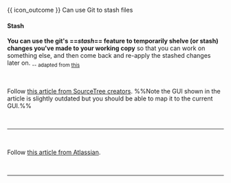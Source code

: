 <span id="prereqs"></span>

<span id="outcomes">{{ icon_outcome }} Can use Git to stash files</span>

<div id="title">

#### Stash

</div>

<div id="body">

**You can use the git's ==_stash_== feature to temporarily shelve (or stash) changes you've made to your working copy** so that you can work on something else, and then come back and re-apply the stashed changes later on. <sub>-- adapted from [this](https://www.atlassian.com/git/tutorials/git-stash)</sub>

<tabs> 
  <tab header="Source Tree">

Follow [this article from SourceTree creators](https://confluence.atlassian.com/sourcetreekb/stash-a-file-with-sourcetree-785332122.html). %%Note the GUI shown in the article is slightly outdated but you should be able to map it to the current GUI.%% 

  <hr></tab>
  <tab header="CLI">

Follow [this article from Atlassian](https://www.atlassian.com/git/tutorials/git-stash).

  <hr></tab>
</tabs>

</div>

<div id="extras">
</div>